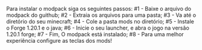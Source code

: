 Para instalar o modpack siga os seguintes passos: 
#1 - Baixe o arquivo do modpack do guithub; 
#2 - Extraia os arquivos para uma pasta; 
#3 - Va até o diretório do seu minecraft; 
#4 - Cole a pasta mods no diretório; 
#5 - Instale o Forge 1.20.1 e o java; 
#6 - Inicie o seu launcher, e abra o jogo na versão 1.20.1 forge; 
#7 - Fim, O modpack está instalado; 
#8 - Para uma melhor experiência configure as teclas dos mods!
